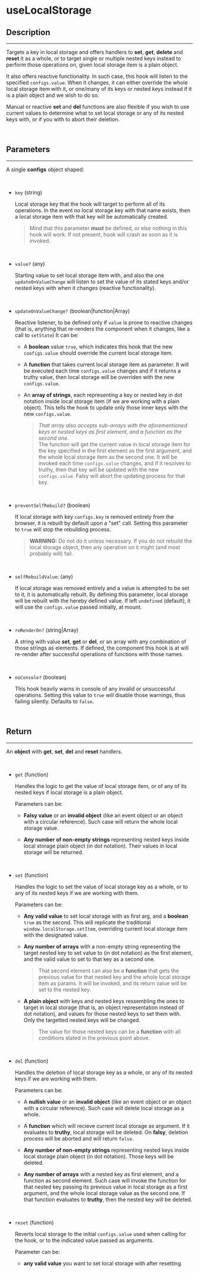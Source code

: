 # useLocalStorage

## Description

---

Targets a key in local storage and offers handlers to **set**, **get**, **delete** and **reset** it as a whole, or to target single or multiple nested keys instead to perform those operations on, given local storage item is a plain object.

It also offers reactive functionality. In such case, this hook will listen to the specified `configs.value`. When it changes, it can either override the whole local storage item with it, or one/many of its keys or nested keys instead if it is a plain object and we wish to do so.

Manual or reactive **set** and **del** functions are also flexible if you wish to use current values to determine what to set local storage or any of its nested keys with, or if you with to abort their deletion.

<br />

## Parameters

---

A single **configs** object shaped:

<br />

- `key` (string)

  Local storage key that the hook will target to perform all of its operations. In the event no local storage key with that name exists, then a local storage item with that key will be automatically created.

  > Mind that this parameter **_must_** be defined, or else nothing in this hook will work. If not present, hook will crash as soon as it is invoked.

<br />

- `value?` (any)

  Starting value to set local storage item with, and also the one `updateOnValueChange` will listen to set the value of its stated keys and/or nested keys with when it changes (reactive functionality).

<br />

- `updateOnValueChange?` (boolean|function|Array)

  Reactive listener, to be defined only if `value` is prone to reactive changes (that is, anything that re-renders the component when it changes, like a call to `setState`) It can be:

  - A **boolean** value `true`, which indicates this hook that the new `configs.value` should override the current local storage item.

  - A **function** that takes current local storage item as parameter. It will be executed each time `configs.value` changes and if it returns a truthy value, then local storage will be overriden with the new `configs.value`.

  - An **array of strings**, each representing a key or nested key in dot notation inside local storage item (if we are working with a plain object). This tells the hook to update only those inner keys with the new `configs.value`.

    > _That array also accepts sub-arrays with the aforementioned keys or nested keys as first element, and a function as the second one_.\
    > The function will get the current value in local storage item for the key specified in the first element as the first argument, and the whole local storage item as the second one. It will be invoked each time `configs.value` changes, and if it resolves to truthy, then that key will be updated with the new `configs.value`. Falsy will abort the updating process for that key.

<br />

- `preventSelfRebuild?` (boolean)

  If local storage with key `configs.key` is removed entirely from the browser, it is rebuilt by default upon a "set" call. Setting this parameter to `true` will stop the rebuilding process.

  > **WARNING:** Do not do it unless necessary. If you do not rebuild the local storage object, then any operation on it might (and most probably will) fail.

<br />

- `selfRebuildValue`: (any)

  If local storage was removed entirely and a value is attempted to be set to it, it is automatically rebuilt. By defining this parameter, local storage will be rebuilt with the hereby defined value. If left `undefined` (default), it will use the `configs.value` passed initially, at mount.

<br />

- `reRenderOn?` (string|Array)

  A string with value **set**, **get** or **del**, or an array with any combination of those strings as elements. If defined, the component this hook is at will re-render after successful operations of functions with those names.

<br />

- `noConsole?` (boolean)

  This hook heavily warns in console of any invalid or unsuccessful operations. Setting this value to `true` will disable those warnings, thus failing silently. Defaults to `false`.

<br />

## Return

---

An **object** with **get**, **set**, **del** and **reset** handlers.

<br />

- `get` (function)

  Handles the logic to get the value of local storage item, or of any of its
  nested keys if local storage is a plain object.

  Parameters can be:

  - **Falsy value** or an **invalid object** (like an event object or an object with a circular reference). Such case will return the whole local storage value.

  - **Any number of non-empty strings** representing nested keys inside local storage plain object (in dot notation). Their values in local storage will be returned.

<br />

- `set` (function)

  Handles the logic to set the value of local storage key as a whole, or to
  any of its nested keys if we are working with them.

  Parameters can be:

  - **Any valid value** to set local storage with as first arg, and a **boolean** `true` as the second. This will replicate the traditional `window.localStorage.setItem`, overriding current local storage item with the designated value.

  - **Any number of arrays** with a non-empty string representing the target nested key to set value to (in dot notation) as the first element, and the valid value to set to that key as a second one.

    > That second element can also be a **function** that gets the previous value for that nested key and the whole local storage item as params. It will be invoked, and its return value will be set to the nested key.

  - **A plain object** with keys and nested keys ressembling the ones to target in local storage (that is, an object representation instead of dot notation), and values for those nested keys to set them with. Only the targetted nested keys will be changed.

    > The value for those nested keys can be a **function** with all conditions stated in the previous point above.

<br />

- `del` (function)

  Handles the deletion of local storage key as a whole, or any of its nested keys if we are working with them.

  Parameters can be:

  - A **nullish value** or an **invalid object** (like an event object or an object with a circular reference). Such case will delete local storage as a whole.

  - A **function** which will recieve current local storage as argument. If it evaluates to **truthy**, local storage will be deleted. On **falsy**, deletion process will be aborted and will return `false`.

  - **Any number of non-empty strings** representing nested keys inside local storage plain object (in dot notation). Those keys will be deleted.

  - **Any number of arrays** with a nested key as first element, and a function as second element. Such case will invoke the function for that nested key passing its previous value in local storage as a first argument, and the whole local storage value as the second one. If that function evaluates to **truthy**, then the nested key will be deleted.

<br />

- `reset` (function)

  Reverts local storage to the initial `configs.value` used when calling for the hook, or to the indicated value passed as arguments.

  Parameter can be:

  - **any valid value** you want to set local storage with after resetting.
